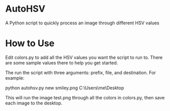 # AutoHSV
A Python script to quickly process an image through different HSV values

# How to Use
Edit colors.py to add all the HSV values you want the script to run to. There
are some sample values there to help you get started.

The run the script with three arguments: prefix, file, and destination.
For example:

python autohsv.py new smiley.png C:\Users\me\Desktop

This will run the image test.png through all the colors in colors.py, then save
each image to the desktop.
